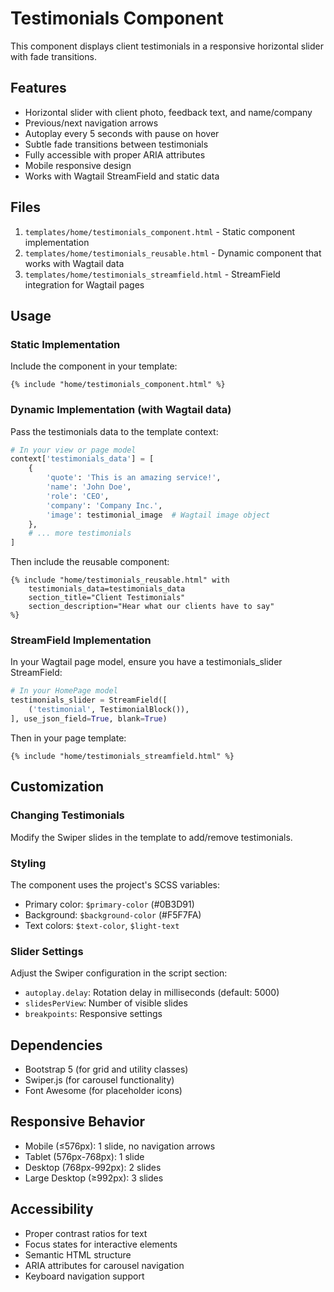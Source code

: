 # Testimonials Component

This component displays client testimonials in a responsive horizontal slider with fade transitions.

## Features

- Horizontal slider with client photo, feedback text, and name/company
- Previous/next navigation arrows
- Autoplay every 5 seconds with pause on hover
- Subtle fade transitions between testimonials
- Fully accessible with proper ARIA attributes
- Mobile responsive design
- Works with Wagtail StreamField and static data

## Files

1. `templates/home/testimonials_component.html` - Static component implementation
2. `templates/home/testimonials_reusable.html` - Dynamic component that works with Wagtail data
3. `templates/home/testimonials_streamfield.html` - StreamField integration for Wagtail pages

## Usage

### Static Implementation

Include the component in your template:

```django
{% include "home/testimonials_component.html" %}
```

### Dynamic Implementation (with Wagtail data)

Pass the testimonials data to the template context:

```python
# In your view or page model
context['testimonials_data'] = [
    {
        'quote': 'This is an amazing service!',
        'name': 'John Doe',
        'role': 'CEO',
        'company': 'Company Inc.',
        'image': testimonial_image  # Wagtail image object
    },
    # ... more testimonials
]
```

Then include the reusable component:

```django
{% include "home/testimonials_reusable.html" with 
    testimonials_data=testimonials_data 
    section_title="Client Testimonials" 
    section_description="Hear what our clients have to say"
%}
```

### StreamField Implementation

In your Wagtail page model, ensure you have a testimonials_slider StreamField:

```python
# In your HomePage model
testimonials_slider = StreamField([
    ('testimonial', TestimonialBlock()),
], use_json_field=True, blank=True)
```

Then in your page template:

```django
{% include "home/testimonials_streamfield.html" %}
```

## Customization

### Changing Testimonials

Modify the Swiper slides in the template to add/remove testimonials.

### Styling

The component uses the project's SCSS variables:
- Primary color: `$primary-color` (#0B3D91)
- Background: `$background-color` (#F5F7FA)
- Text colors: `$text-color`, `$light-text`

### Slider Settings

Adjust the Swiper configuration in the script section:
- `autoplay.delay`: Rotation delay in milliseconds (default: 5000)
- `slidesPerView`: Number of visible slides
- `breakpoints`: Responsive settings

## Dependencies

- Bootstrap 5 (for grid and utility classes)
- Swiper.js (for carousel functionality)
- Font Awesome (for placeholder icons)

## Responsive Behavior

- Mobile (≤576px): 1 slide, no navigation arrows
- Tablet (576px-768px): 1 slide
- Desktop (768px-992px): 2 slides
- Large Desktop (≥992px): 3 slides

## Accessibility

- Proper contrast ratios for text
- Focus states for interactive elements
- Semantic HTML structure
- ARIA attributes for carousel navigation
- Keyboard navigation support